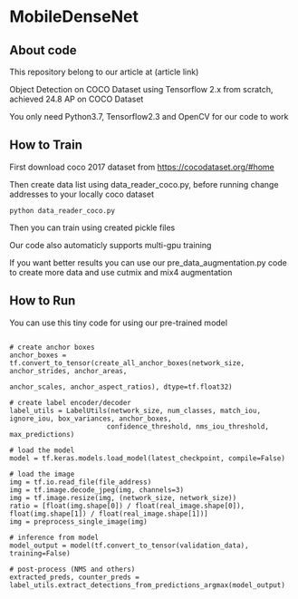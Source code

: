 # MobileDenseNet



## About code

This repository belong to our article at (article link)

Object Detection on COCO Dataset using Tensorflow 2.x from scratch, achieved 24.8 AP on COCO Dataset

You only need Python3.7, Tensorflow2.3 and OpenCV for our code to work

## How to Train 

First download coco 2017 dataset from https://cocodataset.org/#home

Then create data list using data_reader_coco.py, before running change addresses to your locally coco dataset

``` python data_reader_coco.py ```

Then you can train using created pickle files

Our code also automaticly supports multi-gpu training

If you want better results you can use our pre_data_augmentation.py code to create more data and use cutmix and mix4 augmentation

## How to Run

You can use this tiny code for using our pre-trained model

```

# create anchor boxes
anchor_boxes = tf.convert_to_tensor(create_all_anchor_boxes(network_size, anchor_strides, anchor_areas,
                                                            anchor_scales, anchor_aspect_ratios), dtype=tf.float32)
                                                            
# create label encoder/decoder
label_utils = LabelUtils(network_size, num_classes, match_iou, ignore_iou, box_variances, anchor_boxes,
                        confidence_threshold, nms_iou_threshold, max_predictions)

# load the model
model = tf.keras.models.load_model(latest_checkpoint, compile=False)

# load the image
img = tf.io.read_file(file_address)
img = tf.image.decode_jpeg(img, channels=3)
img = tf.image.resize(img, (network_size, network_size))
ratio = [float(img.shape[0]) / float(real_image.shape[0]), float(img.shape[1]) / float(real_image.shape[1])]
img = preprocess_single_image(img)

# inference from model
model_output = model(tf.convert_to_tensor(validation_data), training=False)

# post-process (NMS and others)
extracted_preds, counter_preds = label_utils.extract_detections_from_predictions_argmax(model_output)

```


